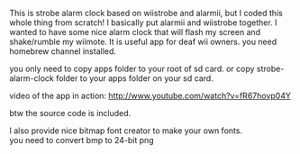 This is strobe alarm clock based on wiistrobe and alarmii, but I coded this whole thing from scratch! 
I basically put alarmii and wiistrobe together. I wanted to have some nice alarm clock that will
flash my screen and shake/rumble my wiimote.  It is useful app for deaf wii owners. 
you need homebrew channel installed.  

you only need to copy apps folder to your root of sd card. 
or copy strobe-alarm-clock folder to your apps folder on your sd card.  


video of the app in action: 
http://www.youtube.com/watch?v=fR67hovp04Y 


btw the source code is included. 

I also provide nice bitmap font creator to make your own fonts.  
you need to convert bmp to 24-bit png

